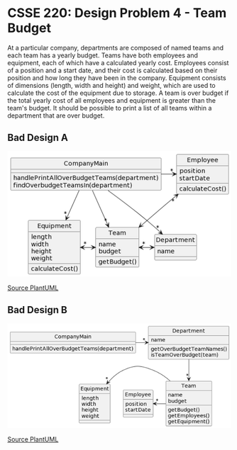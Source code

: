 # CSSE 220: Design Problem 4 - Team Budget
At a particular company, departments are composed of named teams and each team has a yearly budget. Teams have both employees and equipment, each of which have a calculated yearly cost.  Employees consist of a position and a start date, and their cost is calculated based on their position and how long they have been in the company.  Equipment consists of dimensions (length, width and height) and weight, which are used to calculate the cost of the equipment due to storage.  A team is over budget if the total yearly cost of all employees and equipment is greater than the team's budget. It should be possible to print a list of all teams within a department that are over budget.

## Bad Design A
<img src="DP4_A.png" alt="Bad Design A" width="800"/>

[Source PlantUML](http://www.plantuml.com/plantuml/uml/RL3DJiCm3BxtAQATDYJU0A71ne43WWClO1hJMZXkQLnGXNXtt7GBxTHBykdxyHTd7nKwxGCNyOEaXGw2YpemsjbHcPIYP8ZH7PhGWWnFGE9-2kTg4C_uqf7e7VFp5tRtlQzGNn52t7gqOHfGT6VUTn8_Ejx-7OzouVazzHmpcse40XPdRKncrgvfdW4xf_RjpimdzqDekHaGKw9j8YarOZ3jV0H5moLmsRFXGnENuS-UslmAHgcqDl1DFjqrKbNhI2ImFcd-PTUtRdErcMstL2SvBRWMowzP4VEUnPXEp8qfiwQSpcBgEUUMx1x5zu7_0000)

## Bad Design B
<img src="DP4_B.png" alt="Bad Design B" width="800"/>

[Source PlantUML](http://www.plantuml.com/plantuml/uml/LL1BJiCm4Dtx55PN2L9kW521ikIpu093Cqf6s9FWcO0YrBjZkt5hDl7C-xpORoyAGHVlZ7mIpn30Mz7LOVm6EcR671s8sCV9py3hCn3RNsFj2DmxV0l4Uk_SwpU6XwKVKDyHl3GznZ3roDf6xMdBE5pG7C7WCHxHzD_-4d5faf4axLUsqRYsfkGbiaxwoA9pv6PepzkJdzsq8ie5-5feziX9SIflBAgSEKz2IXF7CRTq0CLAMlnPwv077UFmGtq-HwHXr0Ja8Vdg0hixkxlPLNsOgffkOzFhpFK_6RljDhZSj0RtoFtYtHy0)

